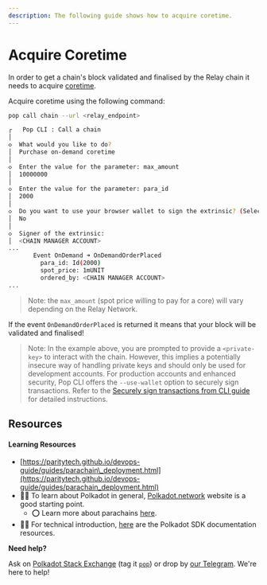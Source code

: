 ```yaml
---
description: The following guide shows how to acquire coretime.
---
```


# Acquire Coretime

In order to get a chain's block validated and finalised by the Relay chain it needs to acquire [coretime](https://wiki.polkadot.network/docs/learn-agile-coretime).

Acquire coretime using the following command:

```bash
pop call chain --url <relay_endpoint>
```

```bash
┌   Pop CLI : Call a chain
│
◇  What would you like to do?
│  Purchase on-demand coretime 
│
◇  Enter the value for the parameter: max_amount
│  10000000
│
◇  Enter the value for the parameter: para_id
│  2000
│
◇  Do you want to use your browser wallet to sign the extrinsic? (Selecting 'No' will prompt you to manually enter the secret key URI for signing, e.g., '//Alice')
│  No
│
◇  Signer of the extrinsic:
│  <CHAIN MANAGER ACCOUNT>
...
       Event OnDemand ➜ OnDemandOrderPlaced
         para_id: Id(2000)
         spot_price: 1mUNIT
         ordered_by: <CHAIN MANAGER ACCOUNT>
...
```

> Note: the `max_amount` (spot price willing to pay for a core) will vary depending on the Relay Network.

If the event `OnDemandOrderPlaced` is returned it means that your block will be validated and finalised!

> Note: In the example above, you are prompted to provide a `<private-key>` to interact with the chain. However, this implies a potentially insecure way of handling private keys and should only be used for development accounts. For production accounts and enhanced security, Pop CLI offers the `--use-wallet` option to securely sign transactions. Refer to the [Securely sign transactions from CLI guide](../securely-sign-transactions-from-cli.md) for detailed instructions.

## Resources

#### Learning Resources

* [https://paritytech.github.io/devops-guide/guides/parachain\_deployment.html](https://paritytech.github.io/devops-guide/guides/parachain_deployment.html)
* 🧑‍🏫 To learn about Polkadot in general, [Polkadot.network](https://polkadot.network/) website is a good starting point.
  * ⭕ Learn more about parachains [here](https://wiki.polkadot.network/docs/learn-parachains).
* 🧑‍🔧 For technical introduction, [here](https://github.com/paritytech/polkadot-sdk#-documentation) are the Polkadot SDK documentation resources.

**Need help?**

Ask on [Polkadot Stack Exchange](https://polkadot.stackexchange.com/) (tag it [`pop`](https://substrate.stackexchange.com/tags/pop/info)) or drop by [our Telegram](https://t.me/onpopio). We're here to help!
